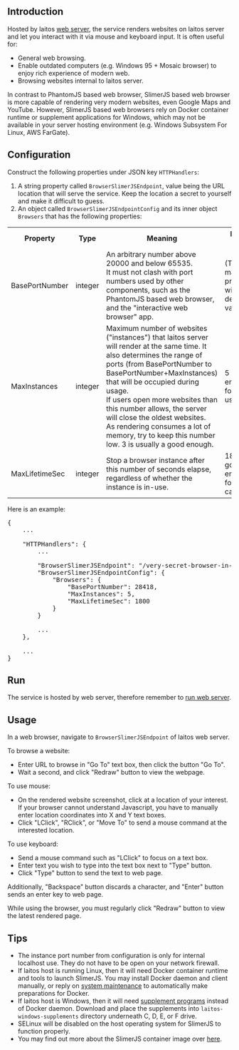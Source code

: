 ## Introduction
Hosted by laitos [web server](https://github.com/HouzuoGuo/laitos/wiki/%5BDaemon%5D-web-server), the service renders websites
on laitos server and let you interact with it via mouse and keyboard input. It is often useful for:
- General web browsing.
- Enable outdated computers (e.g. Windows 95 + Mosaic browser) to enjoy rich experience of modern web.
- Browsing websites internal to laitos server.

In contrast to PhantomJS based web browser, SlimerJS based web browser is more capable of rendering very modern
websites, even Google Maps and YouTube. However, SlimerJS based web browsers rely on Docker container runtime or
supplement applications for Windows, which may not be available in your server hosting environment (e.g. Windows
Subsystem For Linux, AWS FarGate).

## Configuration
Construct the following properties under JSON key `HTTPHandlers`:
1. A string property called `BrowserSlimerJSEndpoint`, value being the URL location that will serve the service. Keep the
   location a secret to yourself and make it difficult to guess.
2. An object called `BrowserSlimerJSEndpointConfig` and its inner object `Browsers` that has the following properties:
<table>
<tr>
    <th>Property</th>
    <th>Type</th>
    <th>Meaning</th>
    <th>Default value</th>
</tr>
<tr>
    <td>BasePortNumber</td>
    <td>integer</td>
    <td>
        An arbitrary number above 20000 and below 65535.
        <br/>
        It must not clash with port numbers used by other components, such as the PhantomJS based web browser, and the
        "interactive web browser" app.
    </td>
    <td>(This is a mandatory property without a default value)
</tr>
<tr>
    <td>MaxInstances</td>
    <td>integer</td>
    <td>
        Maximum number of websites ("instances") that laitos server will render at the same time. It also determines the
        range of ports (from BasePortNumber to BasePortNumber+MaxInstances) that will be occupied during usage.
        <br/>
        If users open more websites than this number allows, the server will close the oldest websites.
        <br/>
        As rendering consumes a lot of memory, try to keep this number low. 3 is usually a good enough.
    </td>
    <td>5 - good enough for one user</td>
</tr>
<tr>
    <td>MaxLifetimeSec</td>
    <td>integer</td>
    <td>Stop a browser instance after this number of seconds elapse, regardless of whether the instance is in-use.</td>
    <td>1800 - good enough for most case</td>
</tr>
</table>

Here is an example:
<pre>
{
    ...

    "HTTPHandlers": {
        ...

        "BrowserSlimerJSEndpoint": "/very-secret-browser-in-browser",
        "BrowserSlimerJSEndpointConfig": {
            "Browsers": {
                "BasePortNumber": 28418,
                "MaxInstances": 5,
                "MaxLifetimeSec": 1800
            }
        }

        ...
    },

    ...
}
</pre>

## Run
The service is hosted by web server, therefore remember to [run web server](https://github.com/HouzuoGuo/laitos/wiki/%5BDaemon%5D-web-server#run).

## Usage
In a web browser, navigate to `BrowserSlimerJSEndpoint` of laitos web server.

To browse a website:
- Enter URL to browse in "Go To" text box, then click the button "Go To".
- Wait a second, and click "Redraw" button to view the webpage.

To use mouse:
- On the rendered website screenshot, click at a location of your interest. If your browser cannot understand
  Javascript, you have to manually enter location coordinates into X and Y text boxes.
- Click "LClick", "RClick", or "Move To" to send a mouse command at the interested location.

To use keyboard:
- Send a mouse command such as "LClick" to focus on a text box.
- Enter text you wish to type into the text box next to "Type" button.
- Click "Type" button to send the text to web page.

Additionally, "Backspace" button discards a character, and "Enter" button sends an enter key to web page.

While using the browser, you must regularly click "Redraw" button to view the latest rendered page.

## Tips
- The instance port number from configuration is only for internal localhost use. They do not have to be open on your
  network firewall.
- If laitos host is running Linux, then it will need Docker container runtime and tools to launch SlimerJS. You may
  install Docker daemon and client manually, or reply on [system maintenance](https://github.com/HouzuoGuo/laitos/wiki/%5BDaemon%5D-system-maintenance)
  to automatically make preparations for Docker.
- If laitos host is Windows, then it will need [supplement programs](https://github.com/HouzuoGuo/laitos-windows-supplements)
  instead of Docker daemon. Download and place the supplements into `laitos-windows-supplements` directory underneath
  C, D, E, or F drive.
- SELinux will be disabled on the host operating system for SlimerJS to function properly.
- You may find out more about the SlimerJS container image over [here](https://hub.docker.com/r/hzgl/slimerjs).

